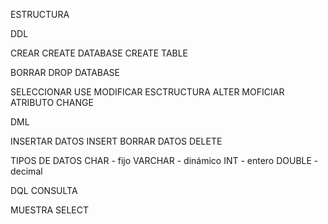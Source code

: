 ESTRUCTURA 

DDL

  CREAR
    CREATE DATABASE
    CREATE TABLE
  
  BORRAR
    DROP DATABASE
  
  SELECCIONAR
      USE
  MODIFICAR ESCTRUCTURA
      ALTER
  MOFICIAR ATRIBUTO
      CHANGE


DML

  INSERTAR DATOS
    INSERT
  BORRAR DATOS
    DELETE

TIPOS DE DATOS
  CHAR - fijo
  VARCHAR - dinámico
  INT - entero
  DOUBLE - decimal

DQL
CONSULTA

  MUESTRA
  SELECT

  
